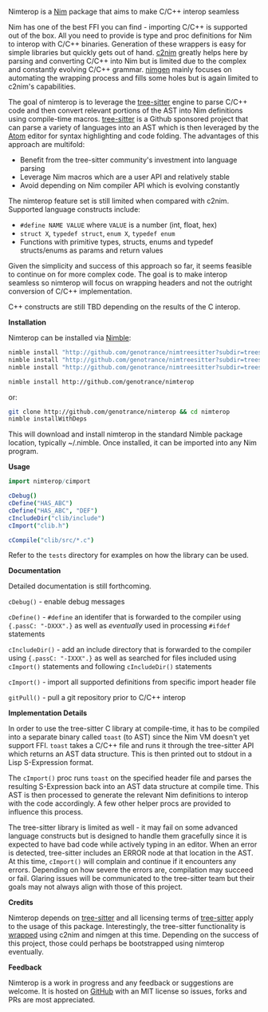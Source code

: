 Nimterop is a [Nim](https://nim-lang.org/) package that aims to make C/C++ interop seamless

Nim has one of the best FFI you can find - importing C/C++ is supported out of the box. All you need to provide is type and proc definitions for Nim to interop with C/C++ binaries. Generation of these wrappers is easy for simple libraries but quickly gets out of hand. [c2nim](https://github.com/nim-lang/c2nim) greatly helps here by parsing and converting C/C++ into Nim but is limited due to the complex and constantly evolving C/C++ grammar. [nimgen](https://github.com/genotrance/nimgen) mainly focuses on automating the wrapping process and fills some holes but is again limited to c2nim's capabilities.

The goal of nimterop is to leverage the [tree-sitter](http://tree-sitter.github.io/tree-sitter/) engine to parse C/C++ code and then convert relevant portions of the AST into Nim definitions using compile-time macros. [tree-sitter](https://github.com/tree-sitter) is a Github sponsored project that can parse a variety of languages into an AST which is then leveraged by the [Atom](https://atom.io/) editor for syntax highlighting and code folding. The advantages of this approach are multifold:
- Benefit from the tree-sitter community's investment into language parsing
- Leverage Nim macros which are a user API and relatively stable
- Avoid depending on Nim compiler API which is evolving constantly

The nimterop feature set is still limited when compared with c2nim. Supported language constructs include:
- `#define NAME VALUE` where `VALUE` is a number (int, float, hex)
- `struct X`, `typedef struct`, `enum X`, `typedef enum`
- Functions with primitive types, structs, enums and typedef structs/enums as params and return values

Given the simplicity and success of this approach so far, it seems feasible to continue on for more complex code. The goal is to make interop seamless so nimterop will focus on wrapping headers and not the outright conversion of C/C++ implementation.

C++ constructs are still TBD depending on the results of the C interop.

__Installation__

Nimterop can be installed via [Nimble](https://github.com/nim-lang/nimble):

```bash
nimble install "http://github.com/genotrance/nimtreesitter?subdir=treesitter"
nimble install "http://github.com/genotrance/nimtreesitter?subdir=treesitter_c"
nimble install "http://github.com/genotrance/nimtreesitter?subdir=treesitter_cpp"

nimble install http://github.com/genotrance/nimterop
```
or:
```bash
git clone http://github.com/genotrance/nimterop && cd nimterop
nimble installWithDeps
```

This will download and install nimterop in the standard Nimble package location, typically ~/.nimble. Once installed, it can be imported into any Nim program.

__Usage__

```nim
import nimterop/cimport

cDebug()
cDefine("HAS_ABC")
cDefine("HAS_ABC", "DEF")
cIncludeDir("clib/include")
cImport("clib.h")

cCompile("clib/src/*.c")
```

Refer to the ```tests``` directory for examples on how the library can be used.

__Documentation__

Detailed documentation is still forthcoming.

`cDebug()` - enable debug messages

`cDefine()` - `#define` an identifer that is forwarded to the compiler using `{.passC: "-DXXX".}` as well as _eventually_ used in processing `#ifdef` statements

`cIncludeDir()` - add an include directory that is forwarded to the compiler using `{.passC: "-IXXX".}` as well as searched for files included using `cImport()` statements and following `cIncludeDir()` statements

`cImport()` - import all supported definitions from specific import header file

`gitPull()` - pull a git repository prior to C/C++ interop

__Implementation Details__

In order to use the tree-sitter C library at compile-time, it has to be compiled into a separate binary called `toast` (to AST) since the Nim VM doesn't yet support FFI. `toast` takes a C/C++ file and runs it through the tree-sitter API which returns an AST data structure. This is then printed out to stdout in a Lisp S-Expression format.

The `cImport()` proc runs `toast` on the specified header file and parses the resulting S-Expression back into an AST data structure at compile time. This AST is then processed to generate the relevant Nim definitions to interop with the code accordingly. A few other helper procs are provided to influence this process.

The tree-sitter library is limited as well - it may fail on some advanced language constructs but is designed to handle them gracefully since it is expected to have bad code while actively typing in an editor. When an error is detected, tree-sitter includes an ERROR node at that location in the AST. At this time, `cImport()` will complain and continue if it encounters any errors. Depending on how severe the errors are, compilation may succeed or fail. Glaring issues will be communicated to the tree-sitter team but their goals may not always align with those of this project.

__Credits__

Nimterop depends on [tree-sitter](http://tree-sitter.github.io/tree-sitter/) and all licensing terms of [tree-sitter](https://github.com/tree-sitter/tree-sitter/blob/master/LICENSE) apply to the usage of this package. Interestingly, the tree-sitter functionality is [wrapped](https://github.com/genotrance/nimtreesitter) using c2nim and nimgen at this time. Depending on the success of this project, those could perhaps be bootstrapped using nimterop eventually.

__Feedback__

Nimterop is a work in progress and any feedback or suggestions are welcome. It is hosted on [GitHub](https://github.com/genotrance/nimterop) with an MIT license so issues, forks and PRs are most appreciated.
